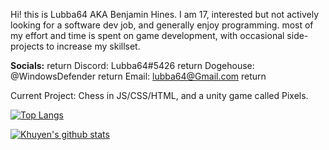 Hi! this is Lubba64 AKA Benjamin Hines. I am 17, interested but not actively looking for a software dev job, and generally enjoy programming. most of my effort and time is spent on game development, with occasional side-projects to increase my skillset.

**Socials:**  return
Discord: Lubba64#5426  return
Dogehouse: @WindowsDefender  return
Email: lubba64@Gmail.com  return

Current Project: Chess in JS/CSS/HTML, and a unity game called Pixels.

[![Top Langs](https://github-readme-stats.vercel.app/api/top-langs/?username=Lubba-64)](https://github.com/anuraghazra/github-readme-stats)

[![Khuyen's github stats](https://github-readme-stats.vercel.app/api?username=Lubba-64&count_private=true&show_icons=true&theme=radical&hide_rank=false)](https://github.com/anuraghazra/github-readme-stats)
